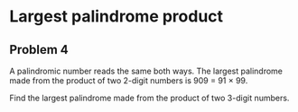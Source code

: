 # Largest palindrome product

## Problem 4
A palindromic number reads the same both ways. The largest palindrome made from the product of two 2-digit numbers is 909 = 91 × 99.

Find the largest palindrome made from the product of two 3-digit numbers.